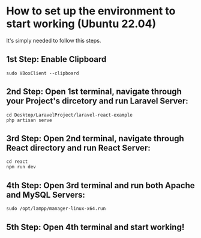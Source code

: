 # How to set up the environment to start working (Ubuntu 22.04)

It's simply needed to follow this steps.

## 1st Step: Enable Clipboard

```
sudo VBoxClient --clipboard
```

## 2nd Step: Open 1st terminal, navigate through your Project's dircetory and run Laravel Server:

```
cd Desktop/LaravelProject/laravel-react-example
php artisan serve
```

## 3rd Step: Open 2nd terminal, navigate through React directory and run React Server:

```
cd react
npm run dev
```

## 4th Step: Open 3rd terminal and run both Apache and MySQL Servers:

```
sudo /opt/lampp/manager-linux-x64.run
```

## 5th Step: Open 4th terminal and start working!
